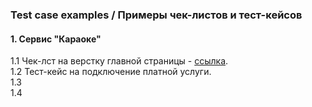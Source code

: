 ### Test case examples / Примеры чек-листов и тест-кейсов

#### 1. Сервис "Караоке"
1.1 Чек-лст на верстку главной страницы - [ссылка](https://github.com/rsmvdeellc/test_cases/blob/main/Karaoke.tele2/ui_check_list.md).   
1.2 Тест-кейс на подключение платной услуги.   
1.3  
1.4



